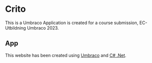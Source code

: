 # Crito

This is a Umbraco Application is created for a course submission, EC-Utbildning Umbraco 2023.

## App

This website has been created using [Umbraco]([https://learn.microsoft.com/en-us/ef/core/get-started/overview/first-app?tabs=netcore-cli](https://umbraco.com/)) and [C# .Net](https://dotnet.microsoft.com/en-us/).
